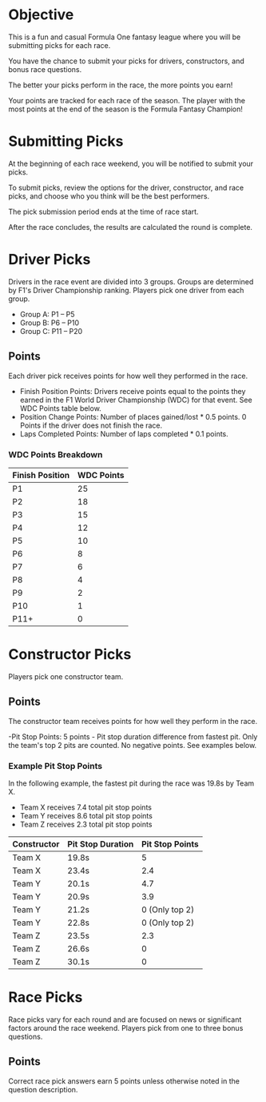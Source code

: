 # Objective
This is a fun and casual Formula One fantasy league where you will be submitting picks for each race. 

You have the chance to submit your picks for drivers, constructors, and bonus race questions.

The better your picks perform in the race, the more points you earn! 

Your points are tracked for each race of the season. The player with the most points at the end of the season is the Formula Fantasy Champion!


# Submitting Picks
At the beginning of each race weekend, you will be notified to submit your picks.

To submit picks, review the options for the driver, constructor, and race picks, and choose who you think will be the best performers. 

The pick submission period ends at the time of race start. 

After the race concludes, the results are calculated the round is complete.


# Driver Picks
Drivers in the race event are divided into 3 groups. Groups are determined by F1's Driver Championship ranking. Players pick one driver from each group.

- Group A: P1 – P5
- Group B: P6 – P10
- Group C: P11 – P20

## Points
Each driver pick receives points for how well they performed in the race.

- Finish Position Points: Drivers receive points equal to the points they earned in the F1 World Driver Championship (WDC) for that event. See WDC Points table below.
- Position Change Points: Number of places gained/lost * 0.5 points. 0 Points if the driver does not finish the race.
- Laps Completed Points: Number of laps completed * 0.1 points.


### WDC Points Breakdown
| Finish Position | WDC Points |
|-----------------|------------|
| P1              | 25         |
| P2              | 18         |
| P3              | 15         |
| P4              | 12         |
| P5              | 10         |
| P6              | 8          |
| P7              | 6          |
| P8              | 4          |
| P9              | 2          |
| P10             | 1          |
| P11+            | 0          |


# Constructor Picks
Players pick one constructor team.

## Points
The constructor team receives points for how well they perform in the race.

-Pit Stop Points: 5 points - Pit stop duration difference from fastest pit. Only the team's top 2 pits are counted. No negative points. See examples below.

### Example Pit Stop Points
In the following example, the fastest pit during the race was 19.8s by Team X.

- Team X receives 7.4 total pit stop points
- Team Y receives 8.6 total pit stop points
- Team Z receives 2.3 total pit stop points

| Constructor | Pit Stop Duration | Pit Stop Points |
|-------------|-------------------|-----------------|
| Team X      | 19.8s             | 5               |
| Team X      | 23.4s             | 2.4             |
| Team Y      | 20.1s             | 4.7             |
| Team Y      | 20.9s             | 3.9             |
| Team Y      | 21.2s             | 0 (Only top 2)  |
| Team Y      | 22.8s             | 0 (Only top 2)  |
| Team Z      | 23.5s             | 2.3             |
| Team Z      | 26.6s             | 0               |
| Team Z      | 30.1s             | 0               |


# Race Picks
Race picks vary for each round and are focused on news or significant factors around the race weekend. Players pick from one to three bonus questions. 

## Points
Correct race pick answers earn 5 points unless otherwise noted in the question description.
